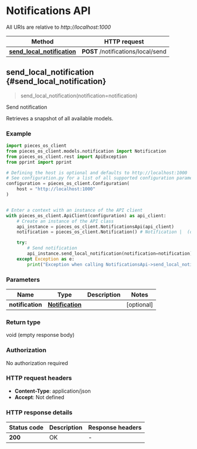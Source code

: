 # Notifications API

All URIs are relative to *http://localhost:1000*

Method | HTTP request
------------- | -------------
[**send_local_notification**](NotificationsApi#send_local_notification) | **POST** /notifications/local/send


## **send_local_notification** {#send_local_notification}
> send_local_notification(notification=notification)

Send notification

Retrieves a snapshot of all available models.

### Example


```python
import pieces_os_client
from pieces_os_client.models.notification import Notification
from pieces_os_client.rest import ApiException
from pprint import pprint

# Defining the host is optional and defaults to http://localhost:1000
# See configuration.py for a list of all supported configuration parameters.
configuration = pieces_os_client.Configuration(
    host = "http://localhost:1000"
)


# Enter a context with an instance of the API client
with pieces_os_client.ApiClient(configuration) as api_client:
    # Create an instance of the API class
    api_instance = pieces_os_client.NotificationsApi(api_client)
    notification = pieces_os_client.Notification() # Notification |  (optional)

    try:
        # Send notification
        api_instance.send_local_notification(notification=notification)
    except Exception as e:
        print("Exception when calling NotificationsApi->send_local_notification: %s\n" % e)
```



### Parameters


Name | Type | Description  | Notes
------------- | ------------- | ------------- | -------------
 **notification** | [**Notification**](../models/Notification)|  | [optional] 

### Return type

void (empty response body)

### Authorization

No authorization required

### HTTP request headers

 - **Content-Type**: application/json
 - **Accept**: Not defined

### HTTP response details

| Status code | Description | Response headers |
|-------------|-------------|------------------|
**200** | OK |  -  |



